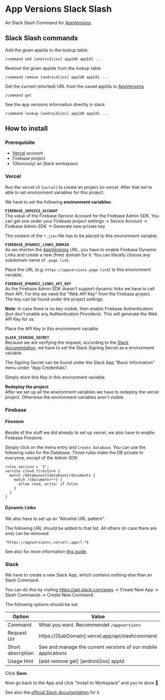 # App Versions Slack Slash
An Slack Slash Command for [AppVersions](https://appversions.vercel.app/).

## Slack Slash commands
Add the given appIds to the lookup table:
```
/command add [android|ios] appId0 appId1 ...
```

Remove the given appIds from the lookup table
```
/command remove [android|ios] appId0 appId1 ...
```

Get the current (shorted) URL from the saved appIds to [AppVersions](https://appversions.vercel.app/)
```
/command get
```

See the app versions information directly in slack
```
/command lookup [android|ios] appId0 appId1 ...
```

## How to install
### Prerequisite
* [Vercel](https://vercel.com/) account
* Firebase project
* (Obviously) an Slack workspace

### Vercel
Run the vercel cli (`vercel`) to create an project on vercel.
After that we're able to set environment variables for this project.

We have to set the following **environment variables**:

**`FIREBASE_SERVICE_ACCOUNT`**
</br>
The value of the Firebase Service Account for the Firebase Admin SDK.
You can get one under your Firebase project settings -> Sevice Account -> Firebase Admin SDK -> Generate new private key

The content of the `*.json` file has to be placed to this environment variable.

**`FIREBASE_DYNAMIC_LINKS_DOMAIN`**
</br>
As we shorten the [AppVersions](https://appversions.vercel.app/) URL, you have to enable Firebase Dynamic Links and create a new (free) domain for it. You can literally choose any subdomain name of `.page.link`.

Place the URL (e.g. `https://appversions.page.link`) to this environment variable.

**`FIREBASE_DYNAMIC_LINKS_API_KEY`**
</br>
As the Firebase Admin SDK doesn't support dynamic links we have to call their API.
For this we need the "Web API Key" from the Firebase project.
The key can be found under the project settings.

**Note**: In case there is no key visible, then enable Firebase Authentication (but don't enable any Authentication Providers). This will generate the Web API Key for us.

Place the API Key in this environment variable.

**`SLACK_SIGNING_SECRET`**
</br>
Because we are verifying the request, according to the [Slack documentation](https://api.slack.com/authentication/verifying-requests-from-slack), we have to set the Slack Signing Secret as a environment variable.

The Signing Secret can be found under the Slack App "Basic Information" menu under "App Credentials".

Simply store this Key in this environment variable.

**Redeploy the project**
</br>
After we set up all the environment variables we have to redeploy the vercel project.
Otherwise the environment variables aren't visible.

### Firebase

#### Firestore
Beside of the stuff we did already to set up vercel, we also have to enable Firebase Firestore.

Simply click on the menu entry and `Create Database`.
You can use the following rules for the Database.
Those rules make the DB private to everyone, except of the Admin SDK:
```
rules_version = '2';
service cloud.firestore {
  match /databases/{database}/documents {
    match /{document=**} {
      allow read, write: if false
    }
  }
}
```

#### Dynamic Links
We also have to set up an "Allowlist URL pattern".

The following URL should be added to that list. All others (in case there are one) can be removed:
```
^https://appversions\.vercel\.app\?.*$
```

See also for more information [this guide](https://support.google.com/firebase/answer/9021429?hl=en).

### Slack
We have to create a new Slack App, which contains nothing else than an Slash Command.

You can do this by visiting https://api.slack.com/apps -> Create New App -> Slash Commands -> Create New Command

The following options should be set:

| Option | Value |
|---|---|
| Command | What you want. Recommendet `/appversions` |
| Request Url | https://[SubDomain].vercel.app/api/slashcommand |
| Short description | See and manage the current versions of our mobile applications |
| Usage Hint | [add remove get] [android\|ios] appId |

Click **Save**.

Now go back to the App and click "Install to Workspace" and you're done 🎉.

See also the [official Slack documentation](https://api.slack.com/interactivity/slash-commands#creating_commands) for it.
